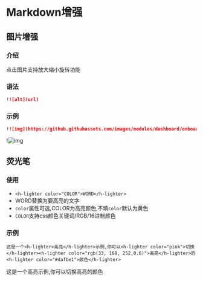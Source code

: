 # Markdown增强
## 图片增强
### 介绍
点击图片支持放大缩小旋转功能
### 语法
```md
!![alt](url)
```
### 示例
```md
!![img](https://github.githubassets.com/images/modules/dashboard/onboarding/gh-desktop.png)
```
!![img](https://github.githubassets.com/images/modules/dashboard/onboarding/gh-desktop.png)
## 荧光笔
### 使用
- `<h-lighter color="COLOR">WORD</h-lighter>`
- WORD替换为要高亮的文字
- `color`属性可选,COLOR为高亮颜色,不填`color`默认为黄色
- `COLOR`支持css颜色关键词/RGB/16进制颜色
### 示例
`这是一个<h-lighter>高亮</h-lighter>示例,你可以<h-lighter color="pink">切换</h-lighter><h-lighter color="rgb(33, 168, 252,0.6)">高亮</h-lighter>的<h-lighter color="#dafbe1">颜色</h-lighter>`   

这是一个<h-lighter>高亮</h-lighter>示例,你可以<h-lighter color="pink">切换</h-lighter><h-lighter color="rgb(33, 168, 252,0.6)">高亮</h-lighter>的<h-lighter color="#dafbe1">颜色</h-lighter>

